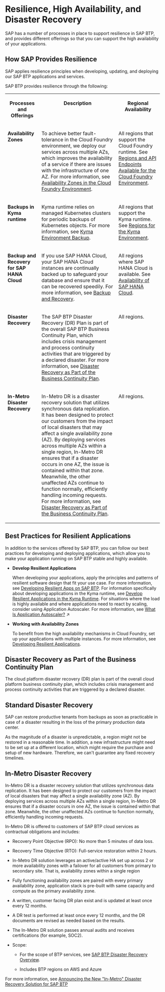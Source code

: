 <!-- loioe3ac4f7c25a3442ca585950095eec599 -->

# Resilience, High Availability, and Disaster Recovery

SAP has a number of processes in place to support resilience in SAP BTP, and provides different offerings so that you can support the high availability of your applications.



<a name="loioe3ac4f7c25a3442ca585950095eec599__section_pxk_bqk_ylb"/>

## How SAP Provides Resilience

SAP applies resilience principles when developing, updating, and deploying our SAP BTP applications and services.

SAP BTP provides resilience through the following:


<table>
<tr>
<th valign="top">

Processes and Offerings

</th>
<th valign="top">

Description

</th>
<th valign="top">

Regional Availability

</th>
</tr>
<tr>
<td valign="top">

**Availability Zones** 

</td>
<td valign="top">

To achieve better fault-tolerance in the Cloud Foundry environment, we deploy our services across multiple AZs, which improves the availability of a service if there are issues with the infrastructure of one AZ. For more information, see [Availability Zones in the Cloud Foundry Environment](cloud-foundry-environment-9c7092c.md#loiob6a7e11c3a58416a9ab1175bba17193a).

</td>
<td valign="top">

All regions that support the Cloud Foundry runtime. See [Regions and API Endpoints Available for the Cloud Foundry Environment](regions-and-api-endpoints-available-for-the-cloud-foundry-environment-f344a57.md).

</td>
</tr>
<tr>
<td valign="top">

**Backups in Kyma runtime** 

</td>
<td valign="top">

Kyma runtime relies on managed Kubernetes clusters for periodic backups of Kubernetes objects. For more information, see [Kyma Environment Backup](../50-administration-and-ops/kyma-environment-backup-ab959cf.md).

</td>
<td valign="top">

All regions that support the Kyma runtime. See [Regions for the Kyma Environment](regions-for-the-kyma-environment-557ec3a.md).

</td>
</tr>
<tr>
<td valign="top">

**Backup and Recovery for SAP HANA Cloud** 

</td>
<td valign="top">

If you use SAP HANA Cloud, your SAP HANA Cloud instances are continually backed up to safeguard your database and ensure that it can be recovered speedily. For more information, see [Backup and Recovery](https://help.sap.com/viewer/db19c7071e5f4101837e23f06e576495/cloud/en-US/89d71f01daca4ecaaa069d6a060167f5.html).

</td>
<td valign="top">

All regions where SAP HANA Cloud is available. See [Availability of SAP HANA Cloud](https://help.sap.com/doc/aa1ccd10da6c4337aa737df2ead1855b/Cloud/en-US/3b642f68227b4b1398d2ce1a5351389a.html?scp-name=SAP%20HANA%20Cloud).

</td>
</tr>
<tr>
<td valign="top">

**Disaster Recovery** 

</td>
<td valign="top">

The SAP BTP Disaster Recovery \(DR\) Plan is part of the overall SAP BTP Business Continuity Plan, which includes crisis management and process continuity activities that are triggered by a declared disaster. For more information, see [Disaster Recovery as Part of the Business Continuity Plan](resilience-high-availability-and-disaster-recovery-e3ac4f7.md#loio001180644f8a428bb422cd41caebb95f).

</td>
<td valign="top">

All regions.

</td>
</tr>
<tr>
<td valign="top">

**In-Metro Disaster Recovery** 

</td>
<td valign="top">

In-Metro DR is a disaster recovery solution that utilizes synchronous data replication. It has been designed to protect our customers from the impact of local disasters that may affect a single availability zone \(AZ\). By deploying services across multiple AZs within a single region, In-Metro DR ensures that if a disaster occurs in one AZ, the issue is contained within that zone. Meanwhile, the other unaffected AZs continue to function normally, efficiently handling incoming requests. For more information, see [Disaster Recovery as Part of the Business Continuity Plan](resilience-high-availability-and-disaster-recovery-e3ac4f7.md#loio001180644f8a428bb422cd41caebb95f).

</td>
<td valign="top">

All regions.

</td>
</tr>
</table>



<a name="loioe3ac4f7c25a3442ca585950095eec599__section_n1c_dqk_ylb"/>

## Best Practices for Resilient Applications

In addition to the services offered by SAP BTP, you can follow our best practices for developing and deploying applications, which allow you to make your application running on SAP BTP stable and highly available.

-   **Develop Resilient Applications**

    When developing your applications, apply the principles and patterns of resilient software design that fit your use case. For more information, see [Developing Resilient Apps on SAP BTP](https://help.sap.com/viewer/eadaa45871804b4a974be865f627e791/Cloud/en-US/d1fe5fd8ecfb46c193221ebb991af3d7.html). For information specifically about developing applications in the Kyma runtime, see [Develop Resilient Applications in the Kyma Runtime](https://help.sap.com/docs/BTP/65de2977205c403bbc107264b8eccf4b/7c9496c88a294b7f9ccc69a7e0998817.html?locale=en-US&state=PRODUCTION&version=Cloud). For situations where the load is highly available and where applications need to react by scaling, consider using Application Autoscaler. For more information, see [What Is Application Autoscaler?](https://help.sap.com/viewer/7472b7d13d5d4862b2b06a730a2df086/Cloud/en-US/45341f37cf6e4738a4b7cd20f18350de.html "Automatically scale your applications to meet their dynamic resource needs.") :arrow_upper_right: 

-   **Working with Availability Zones**

    To benefit from the high availability mechanisms in Cloud Foundry, set up your applications with multiple instances. For more information, see [Developing Resilient Applications](https://help.sap.com/docs/BTP/0c8c1db388f645159e134a005aaabbcf/b1b929a5aea64571b2f74e810b622568.html?locale=en-US&state=PRODUCTION&version=Cloud).


<a name="loio001180644f8a428bb422cd41caebb95f"/>

<!-- loio001180644f8a428bb422cd41caebb95f -->

## Disaster Recovery as Part of the Business Continuity Plan

The cloud platform disaster recovery \(DR\) plan is part of the overall cloud platform business continuity plan, which includes crisis management and process continuity activities that are triggered by a declared disaster.



<a name="loio001180644f8a428bb422cd41caebb95f__section_knl_qqp_j3b"/>

## Standard Disaster Recovery

SAP can restore productive tenants from backups as soon as practicable in case of a disaster resulting in the loss of the primary production data center.

As the magnitude of a disaster is unpredictable, a region might not be restored in a reasonable time. In addition, a new infrastructure might need to be set up at a different location, which might require the purchase and setup of new hardware. Therefore, we can't guarantee any fixed recovery timelines.



<a name="loio001180644f8a428bb422cd41caebb95f__section_rtk_bfv_fcc"/>

## In-Metro Disaster Recovery

In-Metro DR is a disaster recovery solution that utilizes synchronous data replication. It has been designed to protect our customers from the impact of local disasters that may affect a single availability zone \(AZ\). By deploying services across multiple AZs within a single region, In-Metro DR ensures that if a disaster occurs in one AZ, the issue is contained within that zone. Meanwhile, the other unaffected AZs continue to function normally, efficiently handling incoming requests.

In-Metro DR is offered to customers of SAP BTP cloud services as contractual obligations and includes:

-   Recovery Point Objective \(RPO\): No more than 5 minutes of data loss.

-   Recovery Time Objective \(RTO\): Full-service restoration within 2 hours.


-   In-Metro DR solution leverages an active/active HA set up across 2 or more availability zones with a failover for all customers from primary to secondary site. That is, availability zones within a single region

-   Fully functioning availability zones are paired with every primary availability zone, application stack is pre-built with same capacity and compute as the primary availability zone.

-   A written, customer facing DR plan exist and is updated at least once every 12 months.

-   A DR test is performed at least once every 12 months, and the DR documents are revised as needed based on the results.

-   The In-Metro DR solution passes annual audits and receives certifications \(for example, SOC2\).

-   Scope:

    -   For the scope of BTP services, see [SAP BTP Disaster Recovery Overview](https://www.sap.com/about/agreements/policies/cloud-service-specifications.html?search=disaster%20recovery&sort=latest_desc&pdf-asset=caacc9ac-d97e-0010-bca6-c68f7e60039b&page=2).

    -   Includes BTP regions on AWS and Azure



For more information, see [Announcing the New "In-Metro" Disaster Recovery Solution for SAP BTP](https://community.sap.com/t5/technology-blogs-by-sap/announcing-the-new-quot-in-metro-quot-disaster-recovery-solution-for-sap/ba-p/13904013)

